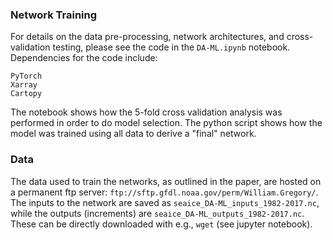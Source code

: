 ### Network Training

For details on the data pre-processing, network architectures, and cross-validation testing, please see the code in the `DA-ML.ipynb` notebook. Dependencies for the code include:

`PyTorch`\
`Xarray`\
`Cartopy`

The notebook shows how the 5-fold cross validation analysis was performed in order to do model selection. The python script shows how the model was trained using all data to derive a "final" network.

### Data

The data used to train the networks, as outlined in the paper, are hosted on a permanent ftp server: `ftp://sftp.gfdl.noaa.gov/perm/William.Gregory/`. The inputs to the network are saved as `seaice_DA-ML_inputs_1982-2017.nc`, while the outputs (increments) are `seaice_DA-ML_outputs_1982-2017.nc`. These can be directly downloaded with e.g., `wget` (see jupyter notebook).
